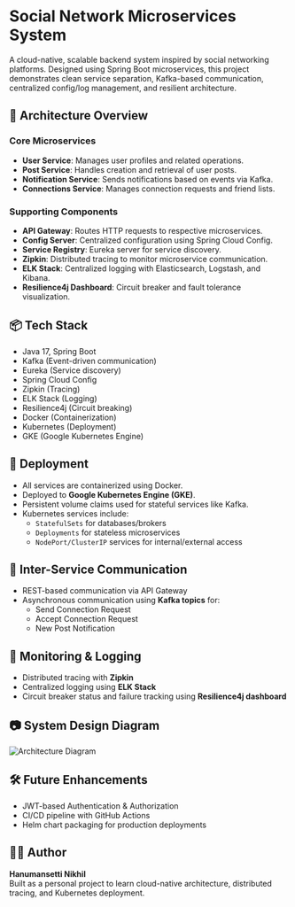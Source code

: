 # Social Network Microservices System

A cloud-native, scalable backend system inspired by social networking platforms. Designed using Spring Boot microservices, this project demonstrates clean service separation, Kafka-based communication, centralized config/log management, and resilient architecture.

## 🧱 Architecture Overview

### Core Microservices
- **User Service**: Manages user profiles and related operations.
- **Post Service**: Handles creation and retrieval of user posts.
- **Notification Service**: Sends notifications based on events via Kafka.
- **Connections Service**: Manages connection requests and friend lists.

### Supporting Components
- **API Gateway**: Routes HTTP requests to respective microservices.
- **Config Server**: Centralized configuration using Spring Cloud Config.
- **Service Registry**: Eureka server for service discovery.
- **Zipkin**: Distributed tracing to monitor microservice communication.
- **ELK Stack**: Centralized logging with Elasticsearch, Logstash, and Kibana.
- **Resilience4j Dashboard**: Circuit breaker and fault tolerance visualization.

## 📦 Tech Stack

- Java 17, Spring Boot
- Kafka (Event-driven communication)
- Eureka (Service discovery)
- Spring Cloud Config
- Zipkin (Tracing)
- ELK Stack (Logging)
- Resilience4j (Circuit breaking)
- Docker (Containerization)
- Kubernetes (Deployment)
- GKE (Google Kubernetes Engine)

## 🚀 Deployment

- All services are containerized using Docker.
- Deployed to **Google Kubernetes Engine (GKE)**.
- Persistent volume claims used for stateful services like Kafka.
- Kubernetes services include:
  - `StatefulSets` for databases/brokers
  - `Deployments` for stateless microservices
  - `NodePort/ClusterIP` services for internal/external access

## 🔄 Inter-Service Communication

- REST-based communication via API Gateway
- Asynchronous communication using **Kafka topics** for:
  - Send Connection Request
  - Accept Connection Request
  - New Post Notification

## 🧪 Monitoring & Logging

- Distributed tracing with **Zipkin**
- Centralized logging using **ELK Stack**
- Circuit breaker status and failure tracking using **Resilience4j dashboard**

## 📷 System Design Diagram

![Architecture Diagram](https://drive.google.com/uc?export=view&id=1klXDFUatR0ih8YKrs0E-l2uSfsFvdDFt)

## 🛠️ Future Enhancements

- JWT-based Authentication & Authorization  
- CI/CD pipeline with GitHub Actions  
- Helm chart packaging for production deployments  

## 👨‍💻 Author

**Hanumansetti Nikhil**  
Built as a personal project to learn cloud-native architecture, distributed tracing, and Kubernetes deployment.
